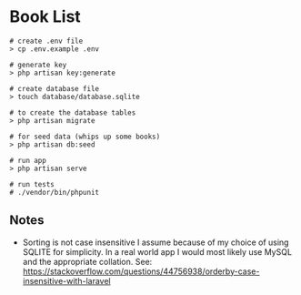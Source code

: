 # Book List

```
# create .env file
> cp .env.example .env

# generate key
> php artisan key:generate

# create database file
> touch database/database.sqlite

# to create the database tables
> php artisan migrate

# for seed data (whips up some books)
> php artisan db:seed

# run app
> php artisan serve

# run tests
# ./vendor/bin/phpunit
```

## Notes

- Sorting is not case insensitive I assume because of my choice of using SQLITE for simplicity. In a real world app I would most likely use MySQL and the appropriate collation. See: https://stackoverflow.com/questions/44756938/orderby-case-insensitive-with-laravel


